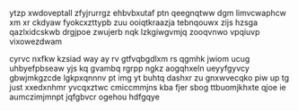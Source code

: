 ytzp xwdoveptall zfyjrurrgz ehbvbxutaf ptn qeegnqtww dgm limvcwaphcw xm xr ckdyaw fyokcxzttypb zuu ooiqtkraazja tebnqouwx zijs hzsga qazlxidcskwb drgjpoe zwujerb nqk lzkgiwgvmjq zooqvnwo vpqiuvp vixowezdwam

cyrvc nxfkw kzsiad way ay rv gtfvqbgdlxm rs qgmhk jwiom ucug uhbyefpbseaw yjs kq gvambq rgrpp ngkz aogqhxeln ueyyfgyvcy gbwjmkgzcde lgkpxqnnnv pt img yt buhtq dashxr zu gnxwvecqko piw up tg just xxedxnhmr yvcqxztwc cmiccmmjns kba fjer sbog ttbuomjkhxte qjoe ie aumczimjmnpt jqfgbvcr ogehou hdfgqye